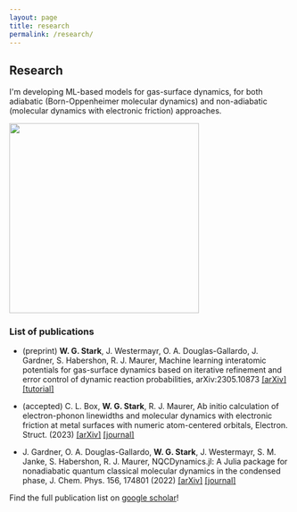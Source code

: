```yaml
---
layout: page
title: research
permalink: /research/
---
```


## Research

I'm developing ML-based models for gas-surface dynamics, for both adiabatic (Born-Oppenheimer molecular dynamics) and non-adiabatic (molecular dynamics with electronic friction) approaches.

<img src="https://wgst.github.io/assets/sticking_cu111_non.png" width="340" class="image_sq"> 

### List of publications
* (preprint) **W. G. Stark**, J. Westermayr, O. A. Douglas-Gallardo, J. Gardner, S. Habershon, R. J. Maurer, Machine learning interatomic potentials for gas-surface dynamics based on iterative refinement and error control of dynamic reaction probabilities, arXiv:2305.10873 [[arXiv]](https://arxiv.org/abs/2305.10873) [[tutorial]](https://wgst.github.io/ml-gas-surface)

* (accepted) C. L. Box, **W. G. Stark**, R. J. Maurer, Ab initio calculation of electron-phonon linewidths and molecular dynamics with electronic friction at metal surfaces with numeric atom-centered orbitals, Electron. Struct. (2023) [[arXiv]](https://arxiv.org/abs/2112.00121) [[journal]](https://iopscience.iop.org/article/10.1088/2516-1075/acf3c4/meta)

* J. Gardner, O. A. Douglas-Gallardo, **W. G. Stark**, J. Westermayr, S. M. Janke, S. Habershon, R. J. Maurer, NQCDynamics.jl: A Julia package for nonadiabatic quantum classical molecular dynamics in the condensed phase, J. Chem. Phys. 156, 174801 (2022) [[arXiv]](https://arxiv.org/abs/2202.12925) [[journal]](https://doi.org/10.1063/5.0089436)

Find the full publication list on [google scholar](https://scholar.google.com/citations?user%253DKiNdem8AAAAJ)!

